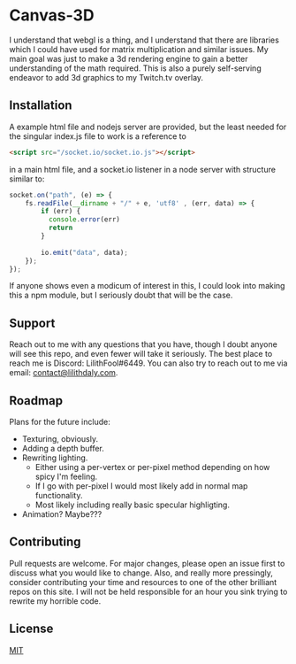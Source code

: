 # Canvas-3D
I understand that webgl is a thing, and I understand that there are libraries which I could have used for matrix multiplication and similar issues. My main goal was just to make a 3d rendering engine to gain a better understanding of the math required. This is also a purely self-serving endeavor to add 3d graphics to my Twitch.tv overlay.

## Installation
A example html file and nodejs server are provided, but the least needed for the singular index.js file to work is a reference to 
```html
<script src="/socket.io/socket.io.js"></script>
```
in a main html file, and a socket.io listener in a node server with structure similar to:
```js
socket.on("path", (e) => {
    fs.readFile(__dirname + "/" + e, 'utf8' , (err, data) => {
        if (err) {
          console.error(err)
          return
        }
            
        io.emit("data", data);
    });
});
```
If anyone shows even a modicum of interest in this, I could look into making this a npm module, but I seriously doubt that will be the case.

## Support
Reach out to me with any questions that you have, though I doubt anyone will see this repo, and even fewer will take it seriously. The best place to reach me is Discord: LilithFool#6449. You can also try to reach out to me via email: contact@lilithdaly.com.

## Roadmap
Plans for the future include:
- Texturing, obviously.
- Adding a depth buffer.
- Rewriting lighting.
    - Either using a per-vertex or per-pixel method depending on how spicy I'm feeling.
    - If I go with per-pixel I would most likely add in normal map functionality.
    - Most likely including really basic specular highligting.
- Animation? Maybe???

## Contributing
Pull requests are welcome. For major changes, please open an issue first to discuss what you would like to change.
Also, and really more pressingly, consider contributing your time and resources to one of the other brilliant repos on this site. I will not be held responsible for an hour you sink trying to rewrite my horrible code.

## License
[MIT](https://choosealicense.com/licenses/mit/)
